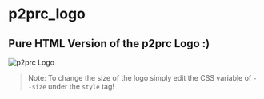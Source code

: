 
# p2prc_logo

## Pure HTML Version of the p2prc Logo :)
![p2prc Logo](https://user-images.githubusercontent.com/55647468/204634868-07e94b6d-65f5-4446-a11f-7a14f11edff9.png)

> Note: To change the size of the logo simply edit the CSS variable of `--size` under the `style` tag!
